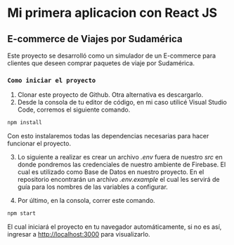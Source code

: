# Mi primera aplicacion con React JS

## E-commerce de Viajes por Sudamérica

Este proyecto se desarrolló como un simulador de un E-commerce para clientes que deseen comprar paquetes de viaje por Sudamérica.

### `Como iniciar el proyecto`

1. Clonar este proyecto de Github. Otra alternativa es descargarlo.
2. Desde la consola de tu editor de código, en mi caso utilicé Visual Studio Code, corremos el siguiente comando.

```sh
npm install
```
Con esto instalaremos todas las dependencias necesarias para hacer funcionar el proyecto.

3. Lo siguiente a realizar es crear un archivo _.env_ fuera de nuestro _src_ en donde pondremos las credenciales de nuestro ambiente de Firebase. El cual es utilizado como Base de Datos en nuestro proyecto.
En el repositorio encontrarán un archivo _.env.example_ el cual les servirá de guía para los nombres de las variables a configurar.

4. Por último, en la consola, correr este comando.

```sh
npm start
```
El cual iniciará el proyecto en tu navegador automáticamente, si no es así, ingresar a [http://localhost:3000](http://localhost:3000) para visualizarlo.



